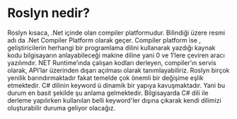 # Roslyn nedir?

Roslyn kısaca, .Net içinde olan compiler platformudur. Bilindiği üzere resmi adı da .Net Compiler Platform olarak geçer. Compiler platform ise , geliştiricilerin herhangi bir programlama dilini kullanarak yazdığı kaynak kodu bilgisayarın anlayabileceği makine diline yani 0 ve 1’lere çeviren aracı yazılımdır. NET Runtime’ında çalışan kodları derleyen, compiler’ın servis olarak, API’lar üzerinden dışarı açılması olarak tanımlayabiliriz. Roslyn birçok yenilik barındırmaktadır fakat temelde çok önemli bir değişime eşlik etmektedir. C# dilinin keyword ü dinamik bir yapıya kavuşmaktadır. Yani bu durum en basit şekilde şu anlama gelmektedir. Bilgisayarda C# dili ile derleme yapılırken kullanılan belli keyword'ler dışına çıkarak kendi dilimizi oluşturabilir duruma geliyor olacağız. 

